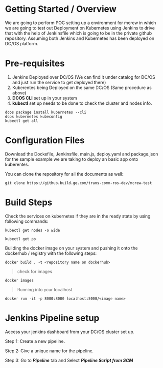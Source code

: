 # Getting Started / Overview

We are going to perform POC setting up a environment for mcrew in which we are going to test out Deployment on Kubernetes using Jenkins to drive that with the help of Jenkinsfile which is going to be in the private github repository. Assuming both Jenkins and Kubernetes has been deployed on DC/OS platform.

# Pre-requisites

1) Jenkins Deployed over DC/OS (We can find it under catalog for DC/OS and just run the service to get deployed there)
2) Kuberentes being Deployed on the same DC/OS (Same procedure as above)
3) **DCOS CLI** set up in your system
4) **kubectl** set up needs to be done to check the cluster and nodes info.

```
dcos package install kubernetes --cli
dcos kubernetes kubeconfig
kubectl get all
```

# Configuration Files

Download the Dockefile, Jenkinsfile, main.js, deploy.yaml and package.json for the sample example we are taking to deploy an basic app onto kuberentes.

You can clone the repository for all the documents as well:
```
git clone https://github.build.ge.com/trans-comm-ros-dev/mcrew-test
```

# Build Steps

Check the services on kubernetes if they are in the ready state by using following commands:

```
kubectl get nodes -o wide

kubectl get po
```

Building the docker image on your system and pushing it onto the dockerhub / registry with the following steps:

```
docker build . -t <repository name on dockerhub>
```

>check for images

```
docker images
```

>Running into your localhost

```
docker run -it -p 8000:8000 localhost:5000/<image name>
```

# Jenkins Pipeline setup 

Access your jenkins dashboard from your DC/OS cluster set up.

Step 1: Create a new pipeline.

Step 2: Give a unique name for the pipeline.

Step 3: Go to ***Pipeline*** tab and Select ***Pipeline Script from SCM***
